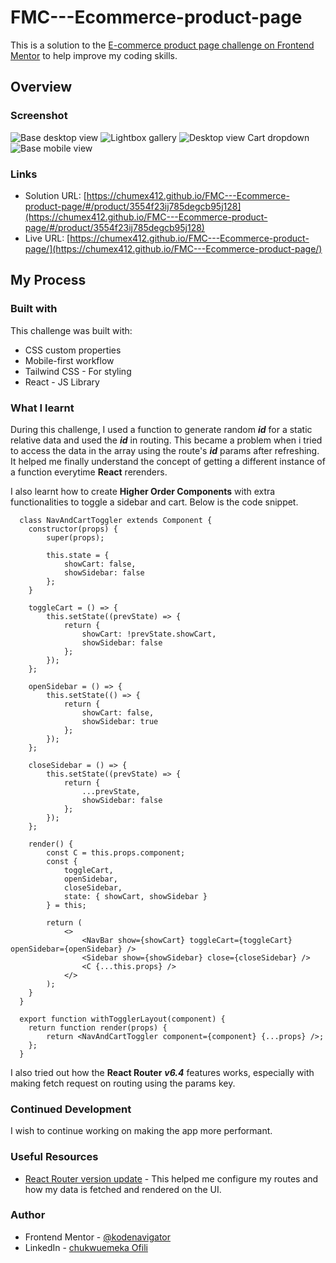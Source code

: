 # FMC---Ecommerce-product-page

This is a solution to the [E-commerce product page challenge on Frontend Mentor](https://www.frontendmentor.io/challenges/ecommerce-product-page-UPsZ9MJp6) to help improve my coding skills.

## Overview

### Screenshot

![Base desktop view](https://res.cloudinary.com/da8vqkdmt/image/upload/v1671986946/Screen_Shot_2022-12-25_at_17.46.25_1_cictyz.png "Base desktop view")
![Lightbox gallery](https://res.cloudinary.com/da8vqkdmt/image/upload/c_fit,w_1200/v1671986950/Screen_Shot_2022-12-25_at_17.46.33_1_c7wf3l.png "Lightbox gallery")
![Desktop view Cart dropdown](https://res.cloudinary.com/da8vqkdmt/image/upload/v1671986947/Screen_Shot_2022-12-25_at_17.46.52_1_vt2kdm.png "Desktop view Cart dropdown")
![Base mobile view](https://res.cloudinary.com/da8vqkdmt/image/upload/v1671986591/Screen_Shot_2022-12-24_at_19.34.08_jlicnr.png "Base mobile view")

### Links

- Solution URL: [https://chumex412.github.io/FMC---Ecommerce-product-page/#/product/3554f23ij785degcb95j128](https://chumex412.github.io/FMC---Ecommerce-product-page/#/product/3554f23ij785degcb95j128) 
- Live URL: [https://chumex412.github.io/FMC---Ecommerce-product-page/](https://chumex412.github.io/FMC---Ecommerce-product-page/)

## My Process
### Built with

This challenge was built with:

- CSS custom properties
- Mobile-first workflow
- Tailwind CSS - For styling
- React - JS Library

### What I learnt

During this challenge, I used a function to generate random ***id*** for a static relative data and used the ***id*** in routing. This became a problem when i tried to access the data in the array using the route's ***id*** params after refreshing. It helped me finally understand the concept of getting a different instance of a function everytime **React** rerenders.

I also learnt how to create **Higher Order Components** with extra functionalities to toggle a sidebar and cart. 
Below is the code snippet.

```
  class NavAndCartToggler extends Component {
  	constructor(props) {
  		super(props);

  		this.state = {
  			showCart: false,
  			showSidebar: false
  		};
  	}

  	toggleCart = () => {
  		this.setState((prevState) => {
  			return {
  				showCart: !prevState.showCart,
  				showSidebar: false
  			};
  		});
  	};

  	openSidebar = () => {
  		this.setState(() => {
  			return {
  				showCart: false,
  				showSidebar: true
  			};
  		});
  	};

  	closeSidebar = () => {
  		this.setState((prevState) => {
  			return {
  				...prevState,
  				showSidebar: false
  			};
  		});
  	};

  	render() {
  		const C = this.props.component;
  		const {
  			toggleCart,
  			openSidebar,
  			closeSidebar,
  			state: { showCart, showSidebar }
  		} = this;

  		return (
  			<>
  				<NavBar show={showCart} toggleCart={toggleCart} openSidebar={openSidebar} />
  				<Sidebar show={showSidebar} close={closeSidebar} />
  				<C {...this.props} />
  			</>
  		);
  	}
  }

  export function withTogglerLayout(component) {
  	return function render(props) {
  		return <NavAndCartToggler component={component} {...props} />;
  	};
  }
```

I also tried out how the **React Router** ***v6.4*** features works, especially with making fetch request on routing using the params key.

### Continued Development
I wish to continue working on making the app more performant.

### Useful Resources
- [React Router version update](https://reactrouter.com/en/main/start/overview) - This helped me configure my routes and how my data is fetched and rendered on the UI.

### Author
- Frontend Mentor - [@kodenavigator](https://www.frontendmentor.io/profile/chumex412)
- LinkedIn - [chukwuemeka Ofili](https://www.linkedin.com/in/chukwuemeka-ofili-7589a2156/)